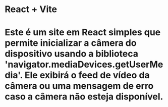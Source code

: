 # React + Vite

# Este é um site em React simples que permite inicializar a câmera do dispositivo usando a biblioteca 'navigator.mediaDevices.getUserMedia'. Ele exibirá o feed de vídeo da câmera ou uma mensagem de erro caso a câmera não esteja disponível.
